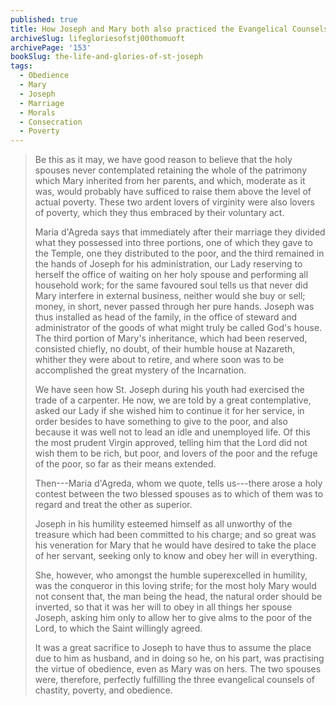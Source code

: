 ```yaml
---
published: true
title: How Joseph and Mary both also practiced the Evangelical Counsels of Poverty and Obedience
archiveSlug: lifegloriesofstj00thomuoft
archivePage: '153'
bookSlug: the-life-and-glories-of-st-joseph
tags:
  - Obedience
  - Mary
  - Joseph
  - Marriage
  - Morals
  - Consecration
  - Poverty
---
```


> Be this as it may, we have good reason to believe that the holy spouses never contemplated retaining the whole of the patrimony which Mary inherited from her parents, and which, moderate as it was, would probably have sufficed to raise them above the level of actual poverty. These two ardent lovers of virginity were also lovers of poverty, which they thus embraced by their voluntary act.
>
> Maria d'Agreda says that immediately after their marriage they divided what they possessed into three portions, one of which they gave to the Temple, one they distributed to the poor, and the third remained in the hands of Joseph for his administration, our Lady reserving to herself the office of waiting on her holy spouse and performing all household work; for the same favoured soul tells us that never did Mary interfere in external business, neither would she buy or sell; money, in short, never passed through her pure hands. Joseph was thus installed as head of the family, in the office of steward and administrator of the goods of what might truly be called God's house. The third portion of Mary's inheritance, which had been reserved, consisted chiefly, no doubt, of their humble house at Nazareth, whither they were about to retire, and where soon was to be accomplished the great mystery of the Incarnation.
>
> We have seen how St. Joseph during his youth had exercised the trade of a carpenter. He now, we are told by a great contemplative, asked our Lady if she wished him to continue it for her service, in order besides to have something to give to the poor, and also because it was well not to lead an idle and unemployed life. Of this the most prudent Virgin approved, telling him that the Lord did not wish them to be rich, but poor, and lovers of the poor and the refuge of the poor, so far as their means extended.
>
> Then---Maria d'Agreda, whom we quote, tells us---there arose a holy contest between the two blessed spouses as to which of them was to regard and treat the other as superior.
>
> Joseph in his humility esteemed himself as all unworthy of the treasure which had been committed to his charge; and so great was his veneration for Mary that he would have desired to take the place of her servant, seeking only to know and obey her will in everything.
>
> She, however, who amongst the humble superexcelled in humility, was the conqueror in this loving strife; for the most holy Mary would not consent that, the man being the head, the natural order should be inverted, so that it was her will to obey in all things her spouse Joseph, asking him only to allow her to give alms to the poor of the Lord, to which the Saint willingly agreed.
>
> It was a great sacrifice to Joseph to have thus to assume the place due to him as husband, and in doing so he, on his part, was practising the virtue of obedience, even as Mary was on hers. The two spouses were, therefore, perfectly fulfilling the three evangelical counsels of chastity, poverty, and obedience.
